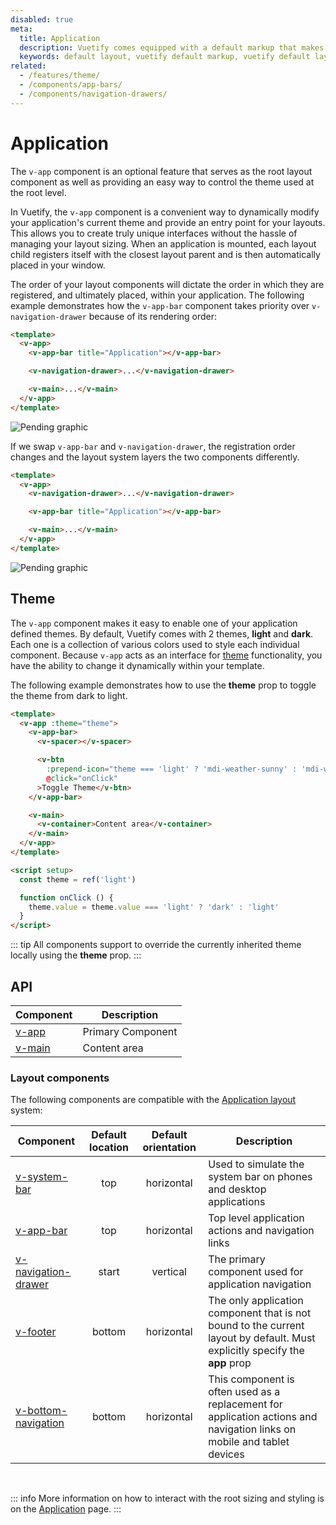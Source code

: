 ```yaml
---
disabled: true
meta:
  title: Application
  description: Vuetify comes equipped with a default markup that makes it easy to create layouts (boilerplate) for any Vue application.
  keywords: default layout, vuetify default markup, vuetify default layout
related:
  - /features/theme/
  - /components/app-bars/
  - /components/navigation-drawers/
---
```


# Application

The `v-app` component is an optional feature that serves as the root layout component as well as providing an easy way to control the theme used at the root level.

<PromotedEntry />

In Vuetify, the `v-app` component is a convenient way to dynamically modify your application's current theme and provide an entry point for your layouts. This allows you to create truly unique interfaces without the hassle of managing your layout sizing. When an application is mounted, each layout child registers itself with the closest layout parent and is then automatically placed in your window.

The order of your layout components will dictate the order in which they are registered, and ultimately placed, within your application. The following example demonstrates how the `v-app-bar` component takes priority over `v-navigation-drawer` because of its rendering order:

``` html
<template>
  <v-app>
    <v-app-bar title="Application"></v-app-bar>

    <v-navigation-drawer>...</v-navigation-drawer>

    <v-main>...</v-main>
  </v-app>
</template>
```

![Pending graphic](https://cdn.vuetifyjs.com/docs/images/graphics/img-placeholder.png "Rendered Application")

If we swap `v-app-bar` and `v-navigation-drawer`, the registration order changes and the layout system layers the two components differently.

``` html
<template>
  <v-app>
    <v-navigation-drawer>...</v-navigation-drawer>

    <v-app-bar title="Application"></v-app-bar>

    <v-main>...</v-main>
  </v-app>
</template>
```

![Pending graphic](https://cdn.vuetifyjs.com/docs/images/graphics/img-placeholder.png "Rendered Application")

## Theme

The `v-app` component makes it easy to enable one of your application defined themes. By default, Vuetify comes with 2 themes, **light** and **dark**. Each one is a collection of various colors used to style each individual component. Because `v-app` acts as an interface for [theme](/features/theme/) functionality, you have the ability to change it dynamically within your template.

The following example demonstrates how to use the **theme** prop to toggle the theme from dark to light.

<ExamplesExample file="application/theme" preview />

```html { resource="src/App.vue" }
<template>
  <v-app :theme="theme">
    <v-app-bar>
      <v-spacer></v-spacer>

      <v-btn
        :prepend-icon="theme === 'light' ? 'mdi-weather-sunny' : 'mdi-weather-night'"
        @click="onClick"
      >Toggle Theme</v-btn>
    </v-app-bar>

    <v-main>
      <v-container>Content area</v-container>
    </v-main>
  </v-app>
</template>

<script setup>
  const theme = ref('light')

  function onClick () {
    theme.value = theme.value === 'light' ? 'dark' : 'light'
  }
</script>
```

::: tip
  All components support to override the currently inherited theme locally using the **theme** prop.
:::

## API

| Component | Description |
| - | - |
| [v-app](/api/v-app/) | Primary Component |
| [v-main](/api/v-main/) | Content area |

<ApiInline hide-links />

### Layout components

The following components are compatible with the [Application layout](/features/application-layout/) system:

| Component | Default location | Default orientation | Description |
| - | :-: | :-: | - |
| [v-system-bar](/api/v-system-bar/) | top | horizontal | Used to simulate the system bar on phones and desktop applications |
| [v-app-bar](/api/v-app-bar/) | top | horizontal | Top level application actions and navigation links |
| [v-navigation-drawer](/api/v-navigation-drawer/) | start | vertical | The primary component used for application navigation |
| [v-footer](/api/v-footer/) | bottom | horizontal | The only application component that is not bound to the current layout by default. Must explicitly specify the **app** prop |
| [v-bottom-navigation](/api/v-bottom-navigation/) | bottom | horizontal | This component is often used as a replacement for application actions and navigation links on mobile and tablet devices |

<br>

<AppFigure src="https://cdn.vuetifyjs.com/images/layouts/app.png" alt="Vuetify Application" />

::: info
  More information on how to interact with the root sizing and styling is on the [Application](/features/application-layout/) page.
:::
